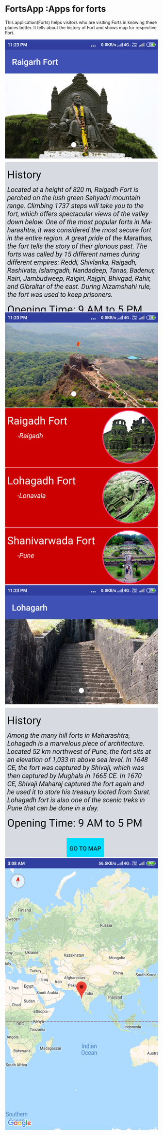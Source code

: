 # FortsApp :Apps for forts

This application(Forts) helps visitors who are visiting Forts in knowing these places better. It tells about the history of Fort and shows map for respective Fort.

![Image description](https://github.com/rohitbhamu/FortsApp/blob/master/For%20Readme/Screenshot_2019-09-26-23-23-27-507_com.example.rohitkumarbhamu.fortsapp.png)
![Image description](https://github.com/rohitbhamu/FortsApp/blob/master/For%20Readme/Screenshot_2019-09-26-23-23-21-564_com.example.rohitkumarbhamu.fortsapp.png)
![Image description](https://github.com/rohitbhamu/FortsApp/blob/master/For%20Readme/Screenshot_2019-09-26-23-23-49-190_com.example.rohitkumarbhamu.fortsapp.png)
![Image description](https://github.com/rohitbhamu/FortsApp/blob/master/For%20Readme/Screenshot_2019-09-27-03-08-54-653_com.example.rohitkumarbhamu.fortsapp.png)
